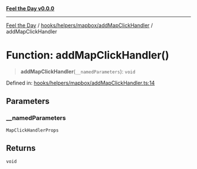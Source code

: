 [**Feel the Day v0.0.0**](../../../../../README.md)

***

[Feel the Day](../../../../../README.md) / [hooks/helpers/mapbox/addMapClickHandler](../README.md) / addMapClickHandler

# Function: addMapClickHandler()

> **addMapClickHandler**(`__namedParameters`): `void`

Defined in: [hooks/helpers/mapbox/addMapClickHandler.ts:14](https://github.com/HyeinKang/feel-the-day/blob/8289c79f2741a9407fd7ce6a81056ae02e4eeed7/src/hooks/helpers/mapbox/addMapClickHandler.ts#L14)

## Parameters

### \_\_namedParameters

`MapClickHandlerProps`

## Returns

`void`
